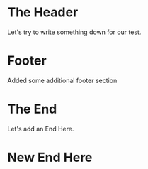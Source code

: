 # The Header

Let's try to write something down for our test.

# Footer

Added some additional footer section

# The End
Let's add an End Here.

# New End Here